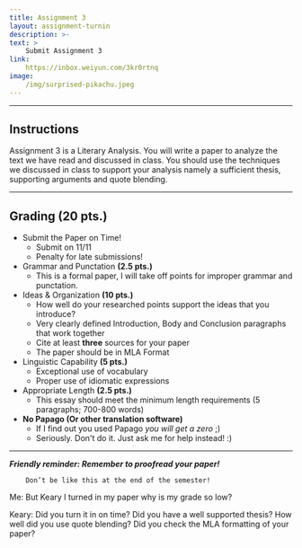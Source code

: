 ```yaml
---
title: Assignment 3
layout: assignment-turnin
description: >-
text: >
    Submit Assignment 3
link: 
    https://inbox.weiyun.com/3kr0rtnq
image: 
    /img/surprised-pikachu.jpeg
---
```

---
## Instructions
Assignment 3 is a Literary Analysis. You will write a paper to analyze the text we have read and discussed in class. You should use the techniques we discussed in class to support your analysis namely a sufficient thesis, supporting arguments and quote blending.

---
## Grading (20 pts.)
- Submit the Paper on Time!
    - Submit on 11/11
    - Penalty for late submissions!
- Grammar and Punctation **(2.5 pts.)**
    - This is a formal paper, I will take off points for improper grammar and punctation.
- Ideas & Organization **(10 pts.)**
    - How well do your researched points support the ideas that you introduce? 
    - Very clearly defined Introduction, Body and Conclusion paragraphs that work together
    - Cite at least **three** sources for your paper
    - The paper should be in MLA Format 
- Linguistic Capability **(5 pts.)**
    - Exceptional use of vocabulary
    - Proper use of idiomatic expressions
- Appropriate Length **(2.5 pts.)**
    - This essay should meet the minimum length requirements (5 paragraphs; 700-800 words)
- **No Papago (Or other translation software)** 
    - If I find out you used Papago *you will get a zero* ;)
    - Seriously. Don't do it. Just ask me for help instead! :)
---

***Friendly reminder: Remember to proofread your paper!***

        Don’t be like this at the end of the semester!

Me: But Keary I turned in my paper why is my grade so low?

Keary: Did you turn it in on time? Did you have a well supported thesis? How well did you use quote blending? Did you check the MLA formatting of your paper?

